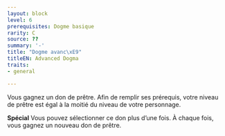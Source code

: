 ```yaml
---
layout: block
level: 6
prerequisites: Dogme basique
rarity: C
source: ??
summary: '-'
title: "Dogme avanc\xE9"
titleEN: Advanced Dogma
traits:
- general

---
```


<p>Vous gagnez un don de prêtre. Afin de remplir ses prérequis, votre niveau de prêtre est égal à la moitié du niveau de votre personnage.</p>
<p><strong>Spécial</strong>  Vous pouvez sélectionner ce don plus d’une fois. À chaque fois, vous gagnez un nouveau don de prêtre.</p>